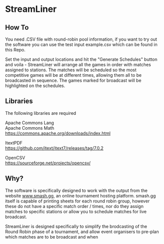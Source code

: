 # StreamLiner

## How To

You need .CSV file with round-robin pool information, if you want to try out the software you can use the test input example.csv which can be found in this Repo.  


Set the input and output locations and hit the "Generate Schedules" button and voila - StreamLiner will arrange all the games in order with matches assigned to stations. The matches will be scheduled so the most competitive games will be at different times, allowing them all to be broadcasted in sequence. The games marked for broadcast will be highlighted on the schedules.  


## Libraries 

The following libraries are required

Apache Commons Lang   
Apache Commons Math  
https://commons.apache.org/downloads/index.html  

ItextPDF  
https://github.com/itext/itext7/releases/tag/7.0.2


OpenCSV  
https://sourceforge.net/projects/opencsv/


## Why?

The software is specifically designed to work with the output from the website www.smash.gg, an online tournament hosting platform. smash.gg itself is capable of printing sheets for each round robin group, however these do not have a specific match order / times, nor do they assign matches to specific stations or allow you to schedule matches for live broadcast.

StreamLiner is designed specifically to simplify the brodcasting of the Round Robin phase of a tournament, and allow event organisers to pre-plan which matches are to be broadcast and when